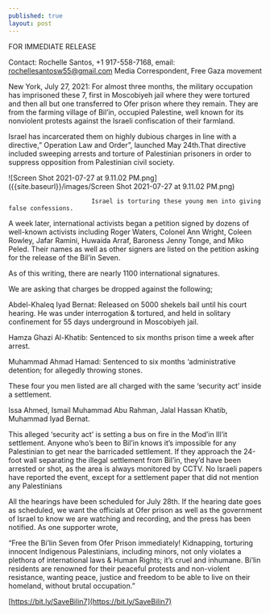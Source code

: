 ```yaml
---
published: true
layout: post
---
```

FOR IMMEDIATE RELEASE

Contact: Rochelle Santos, +1 917-558-7168, email: rochellesantosw55@gmail.com
Media Correspondent, Free Gaza movement

New York, July 27, 2021: For almost three months, the military occupation has imprisoned these 7, first in Moscobiyeh jail where they were tortured and then all but  one transferred to Ofer prison where they remain. They are from the farming village of Bil’in, occupied Palestine, well known for its nonviolent protests against the Israeli confiscation of their farmland.

Israel has incarcerated them on highly dubious charges in line with a directive,” Operation Law and Order”, launched May 24th.That directive included sweeping arrests and torture of Palestinian prisoners in order to suppress opposition from Palestinian civil society.

![Screen Shot 2021-07-27 at 9.11.02 PM.png]({{site.baseurl}}/images/Screen Shot 2021-07-27 at 9.11.02 PM.png)

                           Israel is torturing these young men into giving false confessions.

A week later, international activists began a petition signed by dozens of well-known activists including Roger Waters, Colonel Ann Wright, Coleen Rowley, Jafar Ramini, Huwaida Arraf, Baroness Jenny Tonge, and Miko Peled. Their names as well as other signers are listed on the petition asking for the release of the Bil’in Seven.

As of this writing, there are nearly 1100 international signatures.

We are asking that charges be dropped against the following;

Abdel-Khaleq Iyad Bernat: Released on 5000 shekels bail until his court hearing. He was under interrogation & tortured, and held in solitary confinement for 55 days  underground in Moscobiyeh jail.                            

Hamza Ghazi Al-Khatib: Sentenced to six months prison time a week after arrest.

Muhammad Ahmad Hamad: Sentenced to six months ‘administrative detention; for allegedly throwing stones.

These four you men listed are all charged with the same ‘security act’ inside a settlement.

Issa Ahmed, Ismail Muhammad Abu Rahman, Jalal Hassan Khatib, Muhammad Iyad Bernat.

This alleged ‘security act’ is setting a bus on fire in the Mod’in Ill’it settlement. Anyone who’s been to Bil’in knows it’s impossible for any Palestinian to get near the barricaded settlement. If they approach the 24-foot wall separating the illegal settlement from Bil’in, they’d have been arrested or shot, as the area is always monitored by CCTV. No Israeli papers have reported the event, except for a settlement paper that did not mention any Palestinians

All the hearings have been scheduled for July 28th. If the hearing date goes as scheduled, we want the officials at Ofer prison as well as the government of Israel to know we are watching and recording, and the press has been notified. As one supporter wrote,

“Free the Bi’lin Seven from Ofer Prison immediately! Kidnapping, torturing innocent Indigenous Palestinians, including minors, not only violates a plethora of international laws & Human Rights; it’s cruel and inhumane. Bi’lin residents are renowned for their peaceful protests and non-violent resistance, wanting peace, justice and freedom to be able to live on their homeland, without brutal occupation.”

[https://bit.ly/SaveBilin7](https://bit.ly/SaveBilin7)



 



